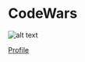 # CodeWars

![alt text](https://www.codewars.com/users/Mikhail-Bar/badges/large)

[Profile](https://www.codewars.com/users/Mikhail-Bar)
